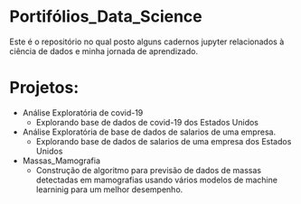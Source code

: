 # Portifólios_Data_Science

Este é o repositório no qual posto alguns cadernos jupyter relacionados à ciência de dados e minha jornada de aprendizado.

# Projetos:
- Análise Exploratória de covid-19
	- Explorando base de dados de covid-19 dos Estados Unidos
- Análise Exploratória de base de dados de salarios de uma empresa.
	- Explorando base de dados de salarios de uma empresa dos Estados Unidos
- Massas_Mamografia
	- Construção de algoritmo para previsão de dados de massas detectadas em mamografias usando vários modelos de machine learninig 
	para um melhor desempenho.  
